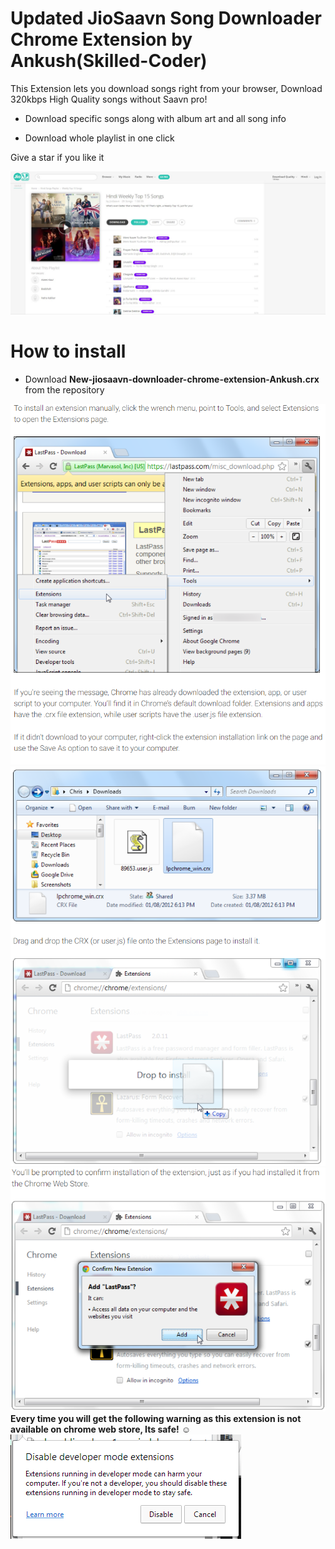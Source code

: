# Updated JioSaavn Song Downloader Chrome Extension by Ankush(Skilled-Coder)

This Extension lets you download songs right from your browser, Download 320kbps High Quality songs without Saavn pro!

* Download specific songs along with album art and all song info

* Download whole playlist in one click

Give a star if you like it

![Screenshot](screenshot.png)
# How to install

* Download **New-jiosaavn-downloader-chrome-extension-Ankush.crx** from the repository

![Screenshot](screenshot2.png)
![Screenshot](screenshot3.png)
![Screenshot](screenshot4.png)
**Every time you will get the following warning as this extension is not available on chrome web store, Its safe!** :relaxed:
![Screenshot](screenshot5.png)

